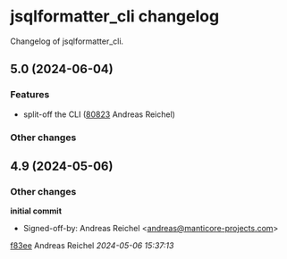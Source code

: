 # jsqlformatter_cli changelog

Changelog of jsqlformatter_cli.

## 5.0 (2024-06-04)

### Features

-  split-off the CLI ([80823](https://github.com/manticore-projects/jsqlformatter_cli/commit/8082385b76ec573) Andreas Reichel)  

### Other changes


## 4.9 (2024-05-06)

### Other changes

**initial commit**

* Signed-off-by: Andreas Reichel &lt;andreas@manticore-projects.com&gt; 

[f83ee](https://github.com/manticore-projects/jsqlformatter_cli/commit/f83ee349534ce41) Andreas Reichel *2024-05-06 15:37:13*


